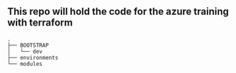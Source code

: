 ## This repo will hold the code for the azure training with terraform

```
.
├── BOOTSTRAP
│   └── dev
├── environments
└── modules
```
